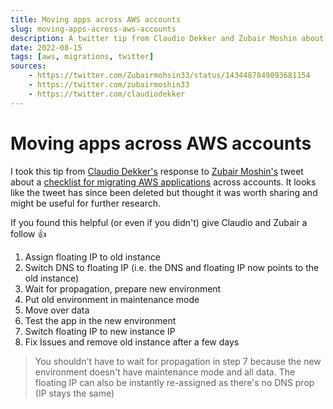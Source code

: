 ```yaml
---
title: Moving apps across AWS accounts
slug: moving-apps-across-aws-accounts
description: A twitter tip from Claudio Dekker and Zubair Moshin about migrating AWS apps across accounts
date: 2022-08-15
tags: [aws, migrations, twitter]
sources:
    - https://twitter.com/Zubairmohsin33/status/1434487849093681154
    - https://twitter.com/zubairmoshin33
    - https://twitter.com/claudiodekker
---
```


# Moving apps across AWS accounts

I took this tip from [Claudio Dekker's](https://twitter.com/claudiodekker) response to [Zubair Moshin's](https://twitter.com/zubairmoshin33) tweet about a [checklist for migrating AWS applications](https://twitter.com/Zubairmohsin33/status/1434487849093681154) across accounts. It looks like the tweet has since been deleted but thought it was worth sharing and might be useful for further research.

If you found this helpful (or even if you didn't) give Claudio and Zubair a follow 👍

1. Assign floating IP to old instance
2. Switch DNS to floating IP (i.e. the DNS and floating IP now points to the old instance)
3. Wait for propagation, prepare new environment
4. Put old environment in maintenance mode
5. Move over data
6. Test the app in the new environment
7. Switch floating IP to new instance IP
8. Fix Issues and remove old instance after a few days

> You shouldn't have to wait for propagation in step 7 because the new environment doesn't have maintenance mode and all data. The floating IP can also be instantly re-assigned as there's no DNS prop (IP stays the same)